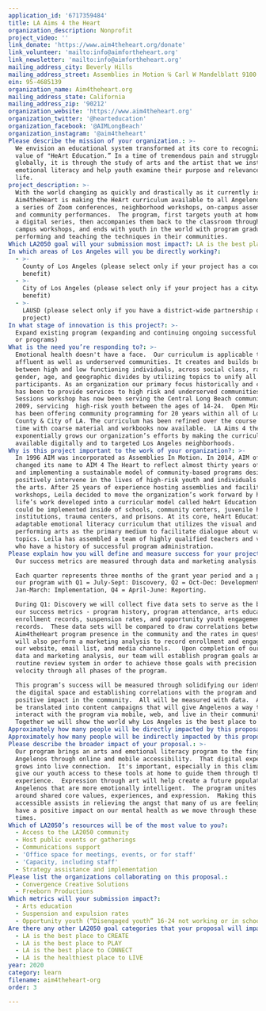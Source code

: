 ```yaml
---
application_id: '6717359484'
title: LA Aims 4 the Heart
organization_description: Nonprofit
project_video: ''
link_donate: 'https://www.aim4theheart.org/donate'
link_volunteer: 'mailto:info@aimfortheheart.org'
link_newsletter: 'mailto:info@aimfortheheart.org'
mailing_address_city: Beverly Hills
mailing_address_street: Assemblies in Motion ℅ Carl W Mandelblatt 9100 Wilshire Blvd. 250W
ein: 95-4685139
organization_name: Aim4theheart.org
mailing_address_state: California
mailing_address_zip: '90212'
organization_website: 'https://www.aim4theheart.org'
organization_twitter: '@hearteducation'
organization_facebook: '@AIMLongBeach'
organization_instagram: '@aim4theheart'
Please describe the mission of your organization.: >-
  We envision an educational system transformed at its core to recognize the
  value of "HeArt Education.” In a time of tremendous pain and struggle
  globally, it is through the study of arts and the artist that we instill
  emotional literacy and help youth examine their purpose and relevance in
  life. 
project_description: >-
  With the world changing as quickly and drastically as it currently is,
  Aim4theHeart is making the HeArt curriculum available to all Angelenos through
  a series of Zoom conferences, neighborhood workshops, on-campus assemblies,
  and community performances.  The program, first targets youth at home through
  a digital series, then accompanies them back to the classroom through on
  campus workshops, and ends with youth in the world with program graduates
  performing and teaching the techniques in their communities. 
Which LA2050 goal will your submission most impact?: LA is the best place to LEARN
In which areas of Los Angeles will you be directly working?:
  - >-
    County of Los Angeles (please select only if your project has a countywide
    benefit)
  - >-
    City of Los Angeles (please select only if your project has a citywide
    benefit)
  - >-
    LAUSD (please select only if you have a district-wide partnership or
    project)
In what stage of innovation is this project?: >-
  Expand existing program (expanding and continuing ongoing successful projects
  or programs)
What is the need you’re responding to?: >-
  Emotional health doesn't have a face.  Our curriculum is applicable to the
  affluent as well as underserved communities. It creates and builds bridges
  between high and low functioning individuals, across social class, race,
  gender, age, and geographic divides by utilizing topics to unify all
  participants. As an organization our primary focus historically and currently
  has been to provide services to high risk and underserved communities.  Heart
  Sessions workshop has now been serving the Central Long Beach community since
  2009, servicing  high-risk youth between the ages of 14-24.  Open Mic Sessions
  has been offering community programming for 20 years within all of Los Angeles
  County & City of LA. The curriculum has been refined over the course of this
  time with coarse material and workbooks now available.  LA Aims 4 the Heart
  exponentially grows our organization’s efforts by making the curriculum
  available digitally and to targeted Los Angeles neighborhoods. 
Why is this project important to the work of your organization?: >-
  In 1996 AIM was incorporated as Assemblies In Motion. In 2014, AIM officially
  changed its name to AIM 4 The Heart to reflect almost thirty years of creating
  and implementing a sustainable model of community-based programs designed to
  positively intervene in the lives of high-risk youth and individuals through
  the arts. After 25 years of experience hosting assemblies and facilitating
  workshops, Leila decided to move the organization’s work forward by having her
  life’s work developed into a curricular model called heArt Education that
  could be implemented inside of schools, community centers, juvenile halls,
  institutions, trauma centers, and prisons. At its core, heArt Education is an
  adaptable emotional literacy curriculum that utilizes the visual and
  performing arts as the primary medium to facilitate dialogue about varied
  topics. Leila has assembled a team of highly qualified teachers and volunteers
  who have a history of successful program administration.  
Please explain how you will define and measure success for your project.: >-
  Our success metrics are measured through data and marketing analysis. 

  Each quarter represents three months of the grant year period and a phase in
  our program with Q1 = July-Sept: Discovery, Q2 = Oct-Dec: Development, Q3 =
  Jan-March: Implementation, Q4 = April-June: Reporting.  

  During Q1: Discovery we will collect five data sets to serve as the basis for
  our success metrics - program history, program attendance, arts education
  enrollment records, suspension rates, and opportunity youth engagement
  records.  These data sets will be compared to draw correlations between
  Aim4theHeart program presence in the community and the rates in question.  We
  will also perform a marketing analysis to record enrollment and engagement in
  our website, email list, and media channels.   Upon completion of our initial
  data and marketing analysis, our team will establish program goals and a
  routine review system in order to achieve those goals with precision and
  velocity through all phases of the program.  

  This program’s success will be measured through solidifying our identity in
  the digital space and establishing correlations with the program and its
  positive impact in the community.  All will be measured with data.  All will
  be translated into content campaigns that will give Angelenos a way to
  interact with the program via mobile, web, and live in their communities. 
  Together we will show the world why Los Angeles is the best place to LEARN.  
Approximately how many people will be directly impacted by this proposal?: '1000'
Approximately how many people will be indirectly impacted by this proposal?: '100000'
Please describe the broader impact of your proposal.: >-
  Our program brings an arts and emotional literacy program to the fingertips of
  Angelenos through online and mobile accessibility.  That digital experience
  grows into live connection.  It's important, especially in this climate, to
  give our youth access to these tools at home to guide them through this
  experience.  Expression through art will help create a future population of
  Angelenos that are more emotionally intelligent.  The program unites Angelenos
  around shared core values, experiences, and expression.  Making this knowledge
  accessible assists in relieving the angst that many of us are feeling and will
  have a positive impact on our mental health as we move through these uncertain
  times. 
Which of LA2050’s resources will be of the most value to you?:
  - Access to the LA2050 community
  - Host public events or gatherings
  - Communications support
  - 'Office space for meetings, events, or for staff'
  - 'Capacity, including staff'
  - Strategy assistance and implementation
Please list the organizations collaborating on this proposal.:
  - Convergence Creative Solutions
  - Freeborn Productions
Which metrics will your submission impact?:
  - Arts education
  - Suspension and expulsion rates
  - Opportunity youth (“Disengaged youth” 16-24 not working or in school)
Are there any other LA2050 goal categories that your proposal will impact?:
  - LA is the best place to CREATE
  - LA is the best place to PLAY
  - LA is the best place to CONNECT
  - LA is the healthiest place to LIVE
year: 2020
category: learn
filename: aim4theheart-org
order: 3

---
```

